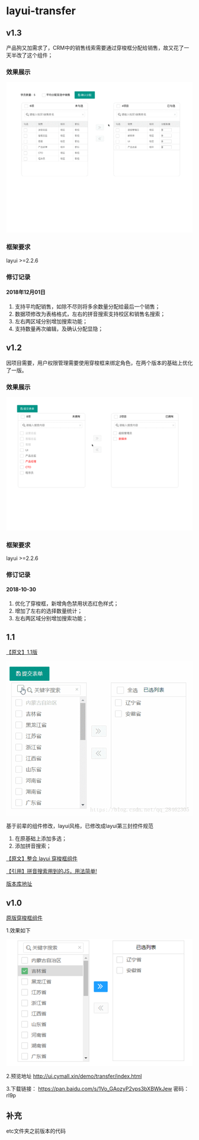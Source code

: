 # layui-transfer

## v1.3

产品狗又加需求了，CRM中的销售线索需要通过穿梭框分配给销售，故又花了一天半改了这个组件；

### 效果展示

![穿梭框v1.3](etc/1.3.gif)

### 框架要求

layui >=2.2.6

### 修订记录

#### 2018年12月01日

1. 支持平均配销售，如除不尽则将多余数量分配给最后一个销售；
2. 数据项修改为表格格式，左右的拼音搜索支持校区和销售名搜索；
3. 左右两区域分别增加搜索功能；
4. 支持数量再次编辑，及确认分配显隐；

## v1.2

因项目需要，用户权限管理需要使用穿梭框来绑定角色，在两个版本的基础上优化了一版。

### 效果展示

![穿梭框v1.2](etc/1.2.gif)

### 框架要求

layui >=2.2.6

### 修订记录

#### 2018-10-30

1. 优化了穿梭框，新增角色禁用状态红色样式；
2. 增加了左右的选择数量统计；
3. 左右两区域分别增加搜索功能；

## 1.1

[【原文】1.1版](https://blog.csdn.net/qq_28462305/article/details/81842187)

![1.1](etc/1.1.gif)

基于前辈的组件修改，layui风格，已修改成layui第三封控件规范
1. 在原基础上添加多选；
2. 添加拼音搜索；

[【原文】整合 layui 穿梭框组件](https://fly.layui.com/jie/30248/)

[【引用】拼音搜索用到的JS，用法简单!](https://github.com/xmflswood/pinyin-match)

[版本库地址](https://gitee.com/FLB0821/layui_widget/tree/master)

## v1.0

[原版穿梭框组件](https://fly.layui.com/jie/30248/)

1.效果如下

![原版穿梭框](etc/1.0.png)

2.预览地址 http://ui.cymall.xin/demo/transfer/index.html 

3.下载链接： https://pan.baidu.com/s/1Vo_GAozyP2vps3bXBWkJew 密码：rl9p

## 补充
etc文件夹之前版本的代码

